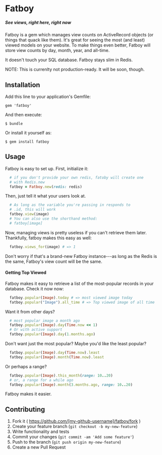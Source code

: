 # Fatboy
##### See views, right here, right now
Fatboy is a gem which manages view counts on ActiveRecord objects (or things that quack like them).
It's great for seeing the most (and least) viewed models on your website.
To make things even better, Fatboy will store view counts by day, month, year,
and all-time.

It doesn't touch your SQL database. 
Fatboy stays slim in Redis.

NOTE: This is currenlty not production-ready. 
It will be soon, though.
## Installation

Add this line to your application's Gemfile:

    gem 'fatboy'

And then execute:

    $ bundle

Or install it yourself as:

    $ gem install fatboy

## Usage

Fatboy is easy to set up. First, initialize it:

```ruby
  # if you don't provide your own redis, fatoby will create one 
  # with Redis.new
  fatboy = Fatboy.new(redis: redis)
```

Then, just tell it what your users look at.

```ruby
  # As long as the variable you're passing in responds to
  # .id, this will work
  fatboy.view(image)
  # You can also use the shorthand method:
  # fatboy[image]
```

Now, managing views is pretty useless if you can't retrieve them later.
Thankfully, fatboy makes this easy as well:

```ruby
  fatboy.views_for(image) # => 1
```

Don't worry if that's a brand-new Fatboy instance---as long as the Redis is the same, Fatboy's view count will be the same.

#### Getting Top Viewed

Fatboy makes it easy to retrieve a list of the most-popular records in your database.
Check it now now:
```ruby
  fatboy.popular(Image).today # => most viewed image today
  fatboy.popular("Image").all_time # => Top viewed image of all time
```

Want it from other days?

```ruby
  # most popular image a month ago
  fatboy.popular(Image).day(Time.now << 1)
  # Or with active support
  fatboy.popular(Image).day(1.months.ago)
```
Don't want just the most popular?
Maybe you'd like the least popular?

```ruby
  fatboy.popular(Image).day(Time.now).least
  fatboy.popular(Image).month(Time.now).least
```

Or perhaps a range?

```ruby
  fatboy.popular(Image).this_month(range: 10..20)
  # or, a range for a while ago
  fatboy.popular(Image).month(3.months.ago, range: 10..20)
```

Fatboy makes it easier. 
## Contributing

1. Fork it ( https://github.com/[my-github-username]/fatboy/fork )
2. Create your feature branch (`git checkout -b my-new-feature`)
3. Write functionality and tests
4. Commit your changes (`git commit -am 'Add some feature'`)
5. Push to the branch (`git push origin my-new-feature`)
6. Create a new Pull Request

